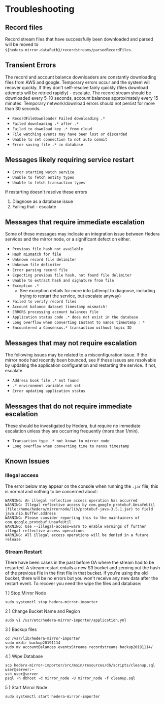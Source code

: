 # Troubleshooting

## Record files

Record stream files that have successfully been downloaded and parsed will be moved to `${hedera.mirror.dataPath}/recordstreams/parsedRecordFiles`.

## Transient Errors

The record and account balance downloaders are constantly downloading files from AWS and google.
Temporary errors occur and the system will recover quickly.
If they don't self-resolve fairly quickly (files download attempts will be retried rapidly) - escalate.
The record stream should be downloaded every 5-10 seconds, account balances approximately every 15 minutes.
Temporary network/download errors should not persist for more than 30 seconds.

-   `RecordFileDownloader Failed downloading .*`
-   `Failed downloading .* after .*`
-   `Failed to download key .* from cloud`
-   `File watching events may have been lost or discarded`
-   `Unable to set connection to not auto commit`
-   `Error saving file .* in database`

## Messages likely requiring service restart

-   `Error starting watch service`
-   `Unable to fetch entity types`
-   `Unable to fetch transaction types`

If restarting doesn't resolve these errors

1. Diagnose as a database issue
2. Failing that - escalate

## Messages that require immediate escalation

Some of these messages may indicate an integration issue between Hedera services and the mirror node, or a significant defect on either.

-   `Previous file hash not available`
-   `Hash mismatch for file`
-   `Unknown record file delimiter`
-   `Unknown file delimiter`
-   `Error parsing record file`
-   `Expecting previous file hash, not found file delimiter`
-   `Unable to extract hash and signature from file`
-   `Exception .*`
    -   See exception details for more info (attempt to diagnose, including trying to restart the service, but escalate anyway)
-   `Failed to verify record files`
-   `Account balance dataset timestamp mismatch!`
-   `ERRORS processing account balances file`
-   `Application status code .* does not exist in the database`
-   `Long overflow when converting Instant to nanos timestamp : *`
-   `Encountered a Consensus.* transaction without topic ID`

## Messages that may not require escalation

The following issues may be related to a misconfiguration issue. If the mirror node had recently been bounced, see if these
issues are resolvable by updating the application configuration and restarting the service. If not, escalate.

-   `Address book file .* not found`
-   `.* environment variable not set`
-   `Error updating application status`

## Messages that do not require immediate escalation

These should be investigated by Hedera, but require no immediate escalation unless they are occurring frequently (more than 1/min).

-   `Transaction type .* not known to mirror node`
-   `Long overflow when converting time to nanos timestamp`

## Known Issues

### Illegal access

The error below may appear on the console when running the `.jar` file, this is normal and nothing to be concerned about:

```code
WARNING: An illegal reflective access operation has occurred
WARNING: Illegal reflective access by com.google.protobuf.UnsafeUtil (file:/home/hedera/mirrornode/lib/protobuf-java-3.5.1.jar) to field java.nio.Buffer.address
WARNING: Please consider reporting this to the maintainers of com.google.protobuf.UnsafeUtil
WARNING: Use --illegal-access=warn to enable warnings of further illegal reflective access operations
WARNING: All illegal access operations will be denied in a future release
```

### Stream Restart

There have been cases in the past before OA where the stream had to be restarted. A stream restart entails a new S3 bucket
and zeroing out the hash of the previous file in the first file in that bucket. If you're using the old bucket, there will
be no errors but you won't receive any new data after the restart event. To recover you need the wipe the files and database:

1 ) Stop Mirror Node

```console
sudo systemctl stop hedera-mirror-importer
```

2 ) Change Bucket Name and Region

```console
sudo vi /usr/etc/hedera-mirror-importer/application.yml
```

3 ) Backup files

```console
cd /var/lib/hedera-mirror-importer
sudo mkdir backup20191114
sudo mv accountBalances eventsStreams recordstreams backup20191114/
```

4 ) Wipe Database

```console
scp hedera-mirror-importer/src/main/resources/db/scripts/cleanup.sql user@server:~
ssh user@server
psql -h dbhost -d mirror_node -U mirror_node -f cleanup.sql
```

5 ) Start Mirror Node

```console
sudo systemctl start hedera-mirror-importer
```
